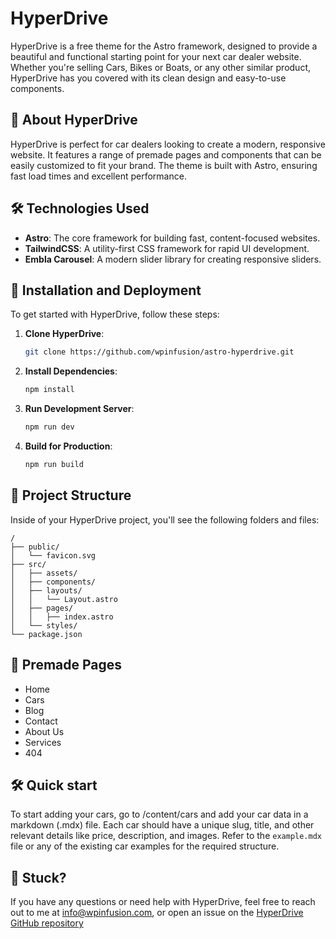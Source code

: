 # HyperDrive

HyperDrive is a free theme for the Astro framework, designed to provide a beautiful and functional starting point for your next car dealer website. Whether you're selling Cars, Bikes or Boats, or any other similar product, HyperDrive has you covered with its clean design and easy-to-use components.

## 🌟 About HyperDrive

HyperDrive is perfect for car dealers looking to create a modern, responsive website. It features a range of premade pages and components that can be easily customized to fit your brand. The theme is built with Astro, ensuring fast load times and excellent performance.

## 🛠️ Technologies Used

-   **Astro**: The core framework for building fast, content-focused websites.
-   **TailwindCSS**: A utility-first CSS framework for rapid UI development.
-   **Embla Carousel**: A modern slider library for creating responsive sliders.

## 🚀 Installation and Deployment

To get started with HyperDrive, follow these steps:

1. **Clone HyperDrive**:

    ```sh
    git clone https://github.com/wpinfusion/astro-hyperdrive.git
    ```

2. **Install Dependencies**:

    ```sh
    npm install
    ```

3. **Run Development Server**:

    ```sh
    npm run dev
    ```

4. **Build for Production**:

    ```sh
    npm run build
    ```

## 📂 Project Structure

Inside of your HyperDrive project, you'll see the following folders and files:

```text
/
├── public/
│   └── favicon.svg
├── src/
│   ├── assets/
│   ├── components/
│   ├── layouts/
│   │   └── Layout.astro
│   ├── pages/
│   │   ├── index.astro
│   └── styles/
└── package.json
```

## 📄 Premade Pages

-   Home
-   Cars
-   Blog
-   Contact
-   About Us
-   Services
-   404

## 🛠️ Quick start

To start adding your cars, go to /content/cars and add your car data in a markdown (.mdx) file. Each car should have a unique slug, title, and other relevant details like price, description, and images. Refer to the `example.mdx` file or any of the existing car examples for the required structure.

## 👀 Stuck?

If you have any questions or need help with HyperDrive, feel free to reach out to me at info@wpinfusion.com, or open an issue on the [HyperDrive GitHub repository](https://github.com/wpinfusion/astro-hyperdrive)
